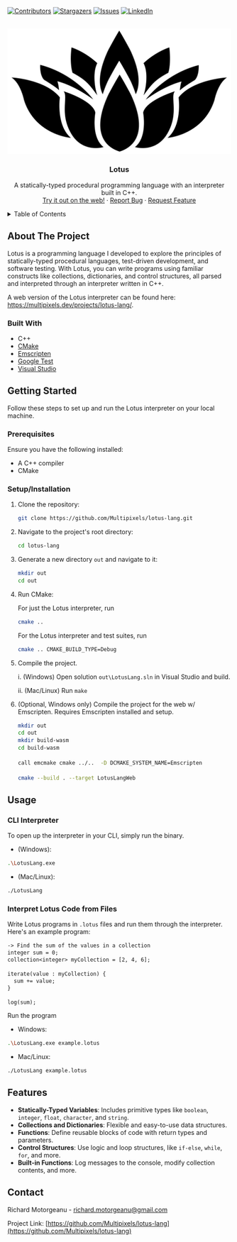 [![Contributors][contributors-shield]][contributors-url]
[![Stargazers][stars-shield]][stars-url]
[![Issues][issues-shield]][issues-url]
[![LinkedIn][linkedin-shield]][linkedin-url]

<br />
<div align="center">
  <a href="https://github.com/Multipixels/lotus-lang" >
    <picture>
      <source media="(prefers-color-scheme: dark)" srcset="repo/white-lotus.svg" width=130px>
      <source media="(prefers-color-scheme: light)" srcset="repo/lotus.svg" width=130px>
      <img src="repo/lotus.svg">
  </picture>
  </a>
  <h3 align="center">Lotus</h3>
  <p align="center">
    A statically-typed procedural programming language with an interpreter built in C++.
    <br />
    <a href="https://multipixels.dev/projects/lotus-lang/">Try it out on the web!</a>
    ·
    <a href="https://github.com/Multipixels/Keep-Talking-and-Nobody-Explodes-Bot/issues">Report Bug</a>
    ·
    <a href="https://github.com/Multipixels/Keep-Talking-and-Nobody-Explodes-Bot/issues">Request Feature</a>
  </p>
</div>

<details>
  <summary>Table of Contents</summary>
  <ol>
    <li>
      <a href="#about-the-project">About The Project</a>
      <ul>
        <li><a href="#built-with">Built With</a></li>
      </ul>
    </li>
    <li>
      <a href="#getting-started">Getting Started</a>
      <ul>
        <li><a href="#prerequisites">Prerequisites</a></li>
        <li><a href="#installation">Installation</a></li>
      </ul>
    </li>
    <li><a href="#usage">Usage</a></li>
    <li><a href="#features">Features</a></li>
    <li><a href="#roadmap">Roadmap</a></li>
    <li><a href="#contact">Contact</a></li>
  </ol>
</details>

## About The Project

Lotus is a programming language I developed to explore the principles of statically-typed procedural languages, test-driven development, and software testing. With Lotus, you can write programs using familiar constructs like collections, dictionaries, and control structures, all parsed and interpreted through an interpreter written in C++.

A web version of the Lotus interpreter can be found here: <https://multipixels.dev/projects/lotus-lang/>.

### Built With

* C++
* [CMake](https://cmake.org/)
* [Emscripten](https://emscripten.org/)
* [Google Test](https://google.github.io/googletest/)
* [Visual Studio](https://visualstudio.microsoft.com/)

## Getting Started

Follow these steps to set up and run the Lotus interpreter on your local machine.

### Prerequisites

Ensure you have the following installed:

* A C++ compiler
* CMake

### Setup/Installation

1. Clone the repository:
   ```sh
   git clone https://github.com/Multipixels/lotus-lang.git
   ```
2. Navigate to the project's root directory:
   ```sh
   cd lotus-lang
   ```
3. Generate a new directory `out` and navigate to it:
   ```sh
   mkdir out
   cd out
   ```
4. Run CMake:
   
   For just the Lotus interpreter, run
   ```sh
   cmake ..
   ```
   For the Lotus interpreter and test suites, run
   ```sh
   cmake .. CMAKE_BUILD_TYPE=Debug
   ```
   
5. Compile the project.
   
   i. (Windows) Open solution `out\LotusLang.sln` in Visual Studio and build.
   
   ii. (Mac/Linux) Run `make`

6. (Optional, Windows only) Compile the project for the web w/ Emscripten. Requires Emscripten installed and setup.
   ```sh
   mkdir out
   cd out
   mkdir build-wasm
   cd build-wasm
   
   call emcmake cmake ../..  -D DCMAKE_SYSTEM_NAME=Emscripten
   
   cmake --build . --target LotusLangWeb
   ```

## Usage

### CLI Interpreter

To open up the interpreter in your CLI, simply run the binary.

- (Windows):
```sh
.\LotusLang.exe
```

- (Mac/Linux):
```sh
./LotusLang
```

### Interpret Lotus Code from Files

Write Lotus programs in `.lotus` files and run them through the interpreter. Here's an example program:

```lotus
-> Find the sum of the values in a collection
integer sum = 0;
collection<integer> myCollection = [2, 4, 6];

iterate(value : myCollection) {
  sum += value;
}

log(sum);
```

Run the program

- Windows:
```sh
.\LotusLang.exe example.lotus
```
- Mac/Linux:
```sh
./LotusLang example.lotus
```

## Features

- **Statically-Typed Variables**: Includes primitive types like `boolean`, `integer`, `float`, `character`, and `string`.
- **Collections and Dictionaries**: Flexible and easy-to-use data structures.
- **Functions**: Define reusable blocks of code with return types and parameters.
- **Control Structures**: Use logic and loop structures, like `if-else`, `while`, `for`, and more.
- **Built-in Functions**: Log messages to the console, modify collection contents, and more.

## Contact

Richard Motorgeanu - richard.motorgeanu@gmail.com

Project Link: [https://github.com/Multipixels/lotus-lang](https://github.com/Multipixels/lotus-lang)

[contributors-shield]: https://img.shields.io/github/contributors/Multipixels/lotus-lang.svg?style=for-the-badge
[contributors-url]: https://github.com/Multipixels/lotus-lang/graphs/contributors
[stars-shield]: https://img.shields.io/github/stars/Multipixels/lotus-lang.svg?style=for-the-badge
[stars-url]: https://github.com/Multipixels/lotus-lang/stargazers
[issues-shield]: https://img.shields.io/github/issues/Multipixels/lotus-lang.svg?style=for-the-badge
[issues-url]: https://github.com/Multipixels/lotus-lang/issues
[linkedin-shield]: https://img.shields.io/badge/-LinkedIn-black.svg?style=for-the-badge&logo=linkedin&colorB=555
[linkedin-url]: https://www.linkedin.com/in/richard-motorgeanu/

